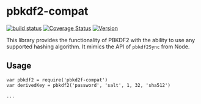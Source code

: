# pbkdf2-compat

[![build status](https://secure.travis-ci.org/dcousens/pbkdf2-compat.png)](http://travis-ci.org/dcousens/pbkdf2-compat)
[![Coverage Status](https://img.shields.io/coveralls/dcousens/pbkdf2-compat.svg)](https://coveralls.io/r/dcousens/pbkdf2-compat)
[![Version](http://img.shields.io/npm/v/pbkdf2-compat.svg)](https://www.npmjs.org/package/pbkdf2-compat)

This library provides the functionality of PBKDF2 with the ability to use any supported hashing algorithm.
It mimics the API of `pbkdf2Sync` from Node.


## Usage

```
var pbkdf2 = require('pbkd2f-compat')
var derivedKey = pbkdf2('password', 'salt', 1, 32, 'sha512')

...
```
